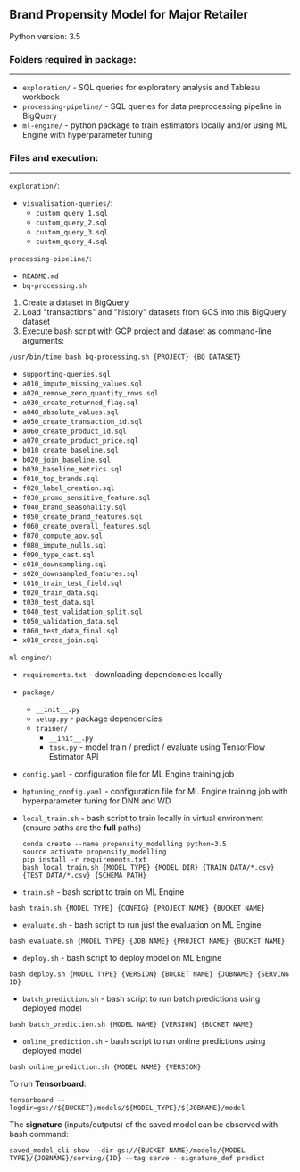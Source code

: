 ## Brand Propensity Model for Major Retailer

Python version: 3.5

### Folders required in package:

---

- `exploration/` - SQL queries for exploratory analysis and Tableau workbook
- `processing-pipeline/` - SQL queries for data preprocessing pipeline in BigQuery
- `ml-engine/` - python package to train estimators locally and/or using ML Engine with hyperparameter tuning


### Files and execution:

---

`exploration/`:

- `visualisation-queries/`:
	- `custom_query_1.sql`
	- `custom_query_2.sql`
	- `custom_query_3.sql`
	- `custom_query_4.sql`

`processing-pipeline/`:

- `README.md`
- `bq-processing.sh`

1) Create a dataset in BigQuery
2) Load "transactions" and "history" datasets from GCS into this BigQuery dataset
3) Execute bash script with GCP project and dataset as command-line arguments:

```
/usr/bin/time bash bq-processing.sh {PROJECT} {BQ DATASET}
```

- `supporting-queries.sql`
- `a010_impute_missing_values.sql`
- `a020_remove_zero_quantity_rows.sql`
- `a030_create_returned_flag.sql`
- `a040_absolute_values.sql`
- `a050_create_transaction_id.sql`
- `a060_create_product_id.sql`
- `a070_create_product_price.sql`
- `b010_create_baseline.sql`
- `b020_join_baseline.sql`
- `b030_baseline_metrics.sql`
- `f010_top_brands.sql`
- `f020_label_creation.sql`
- `f030_promo_sensitive_feature.sql`
- `f040_brand_seasonality.sql`
- `f050_create_brand_features.sql`
- `f060_create_overall_features.sql`
- `f070_compute_aov.sql`
- `f080_impute_nulls.sql`
- `f090_type_cast.sql`
- `s010_downsampling.sql`
- `s020_downsampled_features.sql`
- `t010_train_test_field.sql`
- `t020_train_data.sql`
- `t030_test_data.sql`
- `t040_test_validation_split.sql`
- `t050_validation_data.sql`
- `t060_test_data_final.sql`
- `x010_cross_join.sql`


`ml-engine/`:

- `requirements.txt` - downloading dependencies locally
- `package/` 
	- `__init__.py` 
	- `setup.py` - package dependencies 
	- `trainer/` 
		- `__init__.py` 
		- `task.py` - model train / predict / evaluate using TensorFlow Estimator API
- `config.yaml` - configuration file for ML Engine training job
- `hptuning_config.yaml` - configuration file for ML Engine training job with hyperparameter tuning for DNN and WD
- `local_train.sh` - bash script to train locally in virtual environment (ensure paths are the **full** paths)

  ```
  conda create --name propensity_modelling python=3.5
  source activate propensity_modelling
  pip install -r requirements.txt
  bash local_train.sh {MODEL TYPE} {MODEL DIR} {TRAIN DATA/*.csv} {TEST DATA/*.csv} {SCHEMA PATH}
  ```

- `train.sh` - bash script to train on ML Engine

```
bash train.sh {MODEL TYPE} {CONFIG} {PROJECT NAME} {BUCKET NAME}
```

- `evaluate.sh` - bash script to run just the evaluation on ML Engine

```
bash evaluate.sh {MODEL TYPE} {JOB NAME} {PROJECT NAME} {BUCKET NAME}
```

- `deploy.sh` - bash script to deploy model on ML Engine

```
bash deploy.sh {MODEL TYPE} {VERSION} {BUCKET NAME} {JOBNAME} {SERVING ID}
```

- `batch_prediction.sh` - bash script to run batch predictions using deployed model

```
bash batch_prediction.sh {MODEL NAME} {VERSION} {BUCKET NAME}
```

- `online_prediction.sh` - bash script to run online predictions using deployed model

```
bash online_prediction.sh {MODEL NAME} {VERSION}
```


To run **Tensorboard**:

```
tensorboard --logdir=gs://${BUCKET}/models/${MODEL_TYPE}/${JOBNAME}/model
```

The **signature** (inputs/outputs) of the saved model can be observed with bash command:

```
saved_model_cli show --dir gs://{BUCKET NAME}/models/{MODEL TYPE}/{JOBNAME}/serving/{ID} --tag serve --signature_def predict
```
